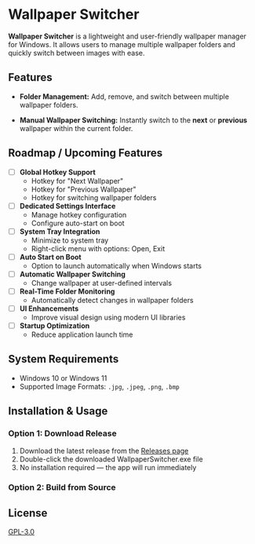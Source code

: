 # Wallpaper Switcher

**Wallpaper Switcher** is a lightweight and user-friendly wallpaper manager for Windows. It allows users to manage multiple wallpaper folders and quickly switch between images with ease.

## Features

- **Folder Management:** Add, remove, and switch between multiple wallpaper folders.

- **Manual Wallpaper Switching:** Instantly switch to the **next** or **previous** wallpaper within the current folder.

## Roadmap / Upcoming Features

- [ ] **Global Hotkey Support**
  - Hotkey for "Next Wallpaper"
  - Hotkey for "Previous Wallpaper"
  - Hotkey for switching wallpaper folders
- [ ] **Dedicated Settings Interface**
  - Manage hotkey configuration
  - Configure auto-start on boot
- [ ] **System Tray Integration**
  - Minimize to system tray
  - Right-click menu with options: Open, Exit
- [ ] **Auto Start on Boot**
  - Option to launch automatically when Windows starts
- [ ] **Automatic Wallpaper Switching**
  - Change wallpaper at user-defined intervals
- [ ] **Real-Time Folder Monitoring**
  - Automatically detect changes in wallpaper folders
- [ ] **UI Enhancements**
  - Improve visual design using modern UI libraries
- [ ] **Startup Optimization**
  - Reduce application launch time

## System Requirements

- Windows 10 or Windows 11
- Supported Image Formats: `.jpg`, `.jpeg`, `.png`, `.bmp`

## Installation & Usage

### **Option 1: Download Release**

1. Download the latest release from the [Releases page]()
2. Double-click the downloaded WallpaperSwitcher.exe file
3. No installation required — the app will run immediately

### **Option 2: Build from Source**

## License

[GPL-3.0](LICENSE)
